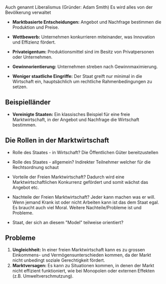 Auch genannt Liberalismus (Gründer: Adam Smith)
Es wird alles von der Bevölkerung verwaltet
- **Marktbasierte Entscheidungen:** Angebot und Nachfrage bestimmen die Produktion und Preise.

- **Wettbewerb:** Unternehmen konkurrieren miteinander, was Innovation und Effizienz fördert.

- **Privateigentum:** Produktionsmittel sind im Besitz von Privatpersonen oder Unternehmen.

- **Gewinnorientierung:** Unternehmen streben nach Gewinnmaximierung.

- **Weniger staatliche Eingriffe:** Der Staat greift nur minimal in die Wirtschaft ein, hauptsächlich um rechtliche Rahmenbedingungen zu setzen.
## Beispielländer

- **Vereinigte Staaten:** Ein klassisches Beispiel für eine freie Marktwirtschaft, in der Angebot und Nachfrage die Wirtschaft bestimmen.
## Die Rollen in der Marktwirtschaft
- Rolle des Staates - in Wirtschaft? 
  Die Öffentlichen Güter bereitzustellen

- Rolle des Staates - allgemein? 
  Indirekter Teilnehmer welcher für die Rechtsordnung schaut
  
- Vorteile der Freien Marktwirtschaft?
  Dadurch wird eine Marktwirtschaftlichen Konkurrenz gefördert und somit wächst das Angebot etc. 

- Nachteile der Freien Marktwirtschaft?
  Jeder kann machen was er will. Wenn jemand Krank ist oder nicht Arbeiten kann ist das dem Staat egal. Es braucht auch viel Moral. Weitere Nachteile/Probleme ist und Probleme.

- Staat, der sich an diesem "Model" teilweise orientiert?
## Probleme
1. **Ungleichheit:** In einer freien Marktwirtschaft kann es zu grossen Einkommens- und Vermögensunterschieden kommen, da der Markt nicht unbedingt soziale Gerechtigkeit fördert.
2. **Marktversagen:** Es kann zu Situationen kommen, in denen der Markt nicht effizient funktioniert, wie bei Monopolen oder externen Effekten (z.B. Umweltverschmutzung).